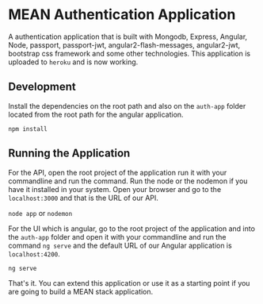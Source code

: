 # MEAN Authentication Application
A authentication application that is built with Mongodb, Express, Angular, Node, passport, passport-jwt, angular2-flash-messages, angular2-jwt, bootstrap css framework and some other technologies. This application is uploaded to `heroku` and is now working.

## Development 
Install the dependencies on the root path and also on the `auth-app` folder located from the root path for the angular application.

```npm install```

## Running the Application
For the API, open the root project of the application run it with your commandline and run the command. Run the node or the nodemon if you have it installed in your system. Open your browser and go to the `localhost:3000` and that is the URL of our API.

```node app``` or ```nodemon```

For the UI which is angular, go to the root project of the application and into the `auth-app` folder and open it with your commandline and run the command `ng serve` and the default URL of our Angular application is `localhost:4200`.

```ng serve```

That's it. You can extend this application or use it as a starting point if you are going to build a MEAN stack application.

